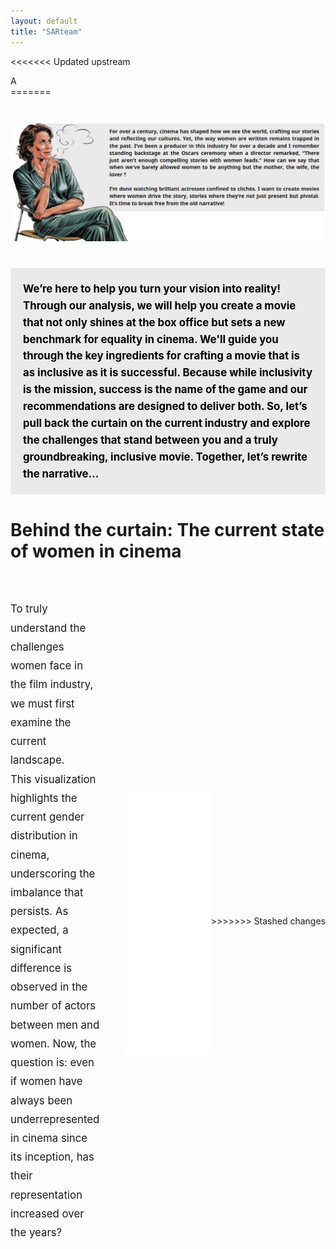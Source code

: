```yaml
---
layout: default
title: "SARteam"
---
```


<<<<<<< Updated upstream
<!-- The letter displayed initially -->
<div id="initial-letter-container">
  <div id="initial-letter" class="letter">A</div>
=======
<div style="text-align: center; margin: 40px 0;">
  <img src="assets/img/introduction_reflexion.png" alt="introduction_reflexion" style="max-width: 100%; height: auto;" >
</div>

<div style="background-color: #eaeaea; padding: 20px; margin: 40px 0; font-weight: bold;">
  <p style="font-size: 1.2em; line-height: 1.6; color: #000000; margin: 0;">
    We’re here to help you turn your vision into reality! Through our analysis, we will help you create a movie that not only shines at the box office but sets a new benchmark for equality in cinema. We'll guide you through the key ingredients for crafting a movie that is as inclusive as it is successful.
    Because while inclusivity is the mission, success is the name of the game and our recommendations are designed to deliver both. So, let’s pull back the curtain on the current industry and explore the challenges that stand between you and a truly groundbreaking, inclusive movie. Together, let’s rewrite the narrative...
  </p>
</div>

# Behind the curtain: The current state of women in cinema

<div style="display: flex; justify-content: center; align-items: center; margin: 60px auto; max-width: 1000px;">

  <!-- Text Section -->
  <div style="flex: 1; padding-right: 40px; max-width: 50%; display: flex; align-items: center;">
    <p style="line-height: 1.8; font-size: 1.2em; margin: 0;">
      To truly understand the challenges women face in the film industry, we must first examine the current landscape.
      <br>
      This visualization highlights the current gender distribution in cinema, underscoring the imbalance that persists. 
      As expected, a significant difference is observed in the number of actors between men and women. Now, the question is: even if women have always been underrepresented in cinema since its inception, has their representation increased over the years?
    </p>
  </div>
  <!-- gender distribution -->
  <div style="flex: 1; max-width: 50%; display: flex; justify-content: center;">
    <iframe src="assets/gender_distribution.html" width="100%" height="430px" style="border: none;"></iframe>
  </div>
>>>>>>> Stashed changes
</div>

<div id="main-site" style="display: none;">

<<<<<<< Updated upstream
  <div class="chat-container">
    <!-- Marine's message -->
    <div class="chat-message marine">
      <div class="contact-picture">
        <img src="assets/img/productrice.png" alt="Marine">
      </div>
      <div class="chat-bubble">
        For over a century, cinema has shaped how we see the world, crafting our stories and reflecting our cultures. Yet, the way women are written remains trapped in the past. I’ve been a producer in this industry for over a decade and I remember standing backstage at the Oscars ceremony when a director remarked, “There just aren’t enough compelling stories with women leads.” How can we say that when we've barely allowed women to be anything but the mother, the wife, the lover ? 
        I’m done watching brilliant actresses confined to clichés. I want to create movies where women drive the story, stories where they’re not just present but pivotal. It’s time to break free from the old narrative!
      </div>
    </div>
    <!-- Marco's typing effect (appears first) -->
    <div id="typing-indicator" class="chat-message marco">
      <div class="contact-picture">
        <img src="assets/img/SAR.png" alt="Marco">
      </div>
      <div class="chat-bubble">
        <div class="typing-animation">
          <span></span>
          <span></span>
          <span></span>
        </div>
      </div>
    </div>
    <!-- Marco's response (appears after typing) -->
    <div id="marco-response" class="chat-message marco" style="display: none;">
      <div class="contact-picture">
        <img src="assets/img/SAR.png" alt="Marco">
      </div>
      <div class="chat-bubble">
        We’re here to help you turn your vision into reality! Through our analysis, we will help you create a movie that not only shines at the box office but sets a new benchmark for equality in cinema. We'll guide you through the key ingredients for crafting a movie that is as inclusive as it is successful. Because while inclusivity is the mission, success is the name of the game and our recommendations are designed to deliver both. So, let’s pull back the curtain on the current industry and explore the challenges that stand between you and a truly groundbreaking, inclusive movie. Together, let’s rewrite the narrative...
      </div>
    </div>
      
  <!-- Include your JavaScript file at the end of the body section -->
<script src="assets/js/message.js"></script>

<div id="additional-content" style="display: none;">

  # Behind the curtain: The current state of women in cinema

  <div style="display: flex; justify-content: center; align-items: center; margin: 60px auto; max-width: 1000px;">

    <!-- Text Section -->
    <div style="flex: 1; padding-right: 40px; max-width: 50%; display: flex; align-items: center;">
      <p style="line-height: 1.8; font-size: 1.2em; margin: 0;">
        To truly understand the challenges women face in the film industry, we must first examine the current landscape.
        <br>
        This visualization highlights the current gender distribution in cinema, underscoring the imbalance that persists. 
        As expected, a significant difference is observed in the number of actors between men and women. Here, men represent 
        66.18% of the actors, while women account for 33.82%. Now, the question is: even if women have always been 
        underrepresented in cinema since its inception, has their representation increased over the years?
      </p>
    </div>
    <!-- gender distribution -->
    <div style="flex: 1; max-width: 50%; display: flex; justify-content: center;">
      <iframe src="assets/gender_distribution.html" width="100%" height="430px" style="border: none;"></iframe>
    </div>
  </div>

  <div style="display: flex; justify-content: center; align-items: center; margin: 60px 0;">
    <!-- gender distribution over the year -->
    <div style="width: 100%; max-width: 1000px; text-align: center;">
      <iframe src="assets/gender_distribution_years.html" width="100%" height="600px" style="border: none;"></iframe>
    </div>
  </div>

  <div style="display: flex; justify-content: center; align-items: center; margin: 60px 0;">
    <!-- Actor ratio per movie over the years -->
    <div style="width: 100%; max-width: 1000px; text-align: center;">
      <iframe src="assets/actor_ratio_per_movie.html" width="100%" height="600px" style="border: none;"></iframe>
    </div>

  </div>

  <div style="display: flex; justify-content: center; align-items: center; margin: 60px 0;">
    <!-- pourcentage women by genre -->
    <div style="width: 100%; max-width: 1000px; text-align: center;">
      <iframe src="assets/pourcentage_women_by_genre.html" width="100%" height="600px" style="border: none;"></iframe>
    </div>

  </div>

  ## Top Tropes for Women and Men in Cinema

  Understanding the most common character tropes for women and men in cinema provides insight into how gender roles have been historically depicted. The visualizations below highlight the top tropes for female and male characters.

  ### Top Tropes for Women

  <div style="display: flex; justify-content: center; align-items: center; margin: 40px auto; max-width: 1000px;">
    <div style="flex: 1; max-width: 100%; text-align: center;">
      <iframe src="assets/top_tropes_women.html" width="100%" height="500px" style="border: none;"></iframe>
    </div>
  </div>

  ### Top Tropes for Men

  <div style="display: flex; justify-content: center; align-items: center; margin: 40px auto; max-width: 1000px;">
    <div style="flex: 1; max-width: 100%; text-align: center;">
      <iframe src="assets/top_tropes_men.html" width="100%" height="500px" style="border: none;"></iframe>
    </div>
  </div>

  # The Bechdel Score

  ### The Bechdel Test

  <div style="margin: 20px 0; text-align: justify;">
    <p><strong>Film Director:</strong> I’ve heard about this interesting metric called the Bechdel Test. It’s a great starting point to evaluate how inclusive a movie is when it comes to gender representation. Let me walk you through it:</p>
    
    <p>The Bechdel Test is based on three simple criteria:</p>
    <ol style="margin: 15px auto; padding-left: 20px; max-width: 1200px; list-style-position: outside; text-align: justify;">
      <li>Does the film have at least two named women?</li>
      <li>Do these women talk to each other?</li>
      <li>Do they discuss something other than a man?</li>
    </ol>
    
    <p>It might sound simple, but you’d be surprised how many films fail to meet these basic requirements. While the test doesn’t capture everything about inclusivity, it’s a valuable tool for spotting patterns in storytelling. Let’s take a look at the results from various regions and years to see how movies perform.</p>
  </div>

  ### Visualizing the Bechdel Test Results

  Along the years: Avg bechdel test result

  <div style="display: flex; justify-content: center; align-items: center; margin: 40px auto; max-width: 1000px;">
    <div style="flex: 1; max-width: 100%; text-align: center;">
      <iframe src="assets/avg_bechdel_score_by_year.html" width="100%" height="500px" style="border: none;"></iframe>
    </div>
  </div>

  Around the world:

  <div style="display: flex; justify-content: center; align-items: center; margin: 40px auto; max-width: 1000px;">
    <div style="flex: 1; max-width: 100%; text-align: center;">
      <iframe src="assets/average_bechdel_score_map.html" width="100%" height="500px" style="border: none;"></iframe>
    </div>
  </div>

  Be careful! Over representation of the US in the Bechdel score databse:

  <div style="display: flex; justify-content: center; align-items: center; margin: 40px auto; max-width: 1000px;">
    <div style="flex: 1; max-width: 100%; text-align: center;">
      <iframe src="assets/bechdel_countries_piechart.html" width="100%" height="500px" style="border: none;"></iframe>
    </div>
  </div>

  Interesting, and how does the bechdel score relate to the cast of a movie?

  <div style="display: flex; justify-content: center; align-items: center; margin: 40px auto; max-width: 1000px;">
    <div style="flex: 1; max-width: 100%; text-align: center;">
      <iframe src="assets/bechdel_score_vs_female_ratio.html" width="100%" height="500px" style="border: none;"></iframe>
    </div>
  </div>

  To add: Bechdel + Genre

  <br />
  <br />

  <p> <strong>Film Director:</strong> As you can see in the visualizations above, the results reveal significant trends in gender representation across different regions and time periods. For example, North America shows some improvement over the decades, but there’s still work to do. Europe and Asia have their own unique patterns as well.</p>

  <p> While passing the Bechdel Test is a good start, we need to think about how meaningful the roles for women really are. Let’s discuss how we can go beyond this and create truly inclusive films.</p>

  # The Inclusivity Score

  <br />
  <br />

  <p> <strong>SAR team:</strong> Okay, this Bechdel Test is very interesting. However, if you create a movie with the intent of achieving a Bechdel score of 3, this is very easy. You just need to hire two women and write a two-line dialogue about something unrelated to men. Therefore, we aim to create a more meaningful metric to evaluate whether a movie is truly inclusive.</p><br><br>

  <p class="indent"> The Bechdel score provides a solid foundation for developing an inclusivity metric. To build on this, we also evaluate the proportion of actresses in the movie to assess the level of female representation. However, this alone is insufficient. A movie may feature many women in minor or background roles, or conversely, a single actress who takes on the lead role. Therefore, we also consider the share of the script attributed to actresses to capture their meaningful presence in the film.
  </p>
  <p class="indent">
      Indeed, looking at the distribution of the script in the figure below provided by <a href="https://pudding.cool/2017/03/film-dialogue/" target="_blank" rel="noopener noreferrer">The Pudding</a>. Only 24% of movies show an equal or more female distribution of the script!
  </p>

  <br>
  <div style="width: 100%; height: 100vh; overflow: hidden;">
    <iframe src='https://pudding.cool/2017/03/film-dialogue/embed.html' frameborder='0' style="width: 110%; height: 110%; border: none;"></iframe>
  </div>

  Thus, the inclusivity score is calculated as follows:<br><br>

  $$
  \textbf{Inclusivity Score} = \frac{\text{Normalized Bechdel Score} + \text{Promotion of Actress} + \text{Women’s Share of the Script}}{3}
  $$

  <br>

  <p>
      <strong>1. Normalized Bechdel Score:</strong> The traditional Bechdel score scaled to ensure compatibility with other metrics.<br>
      <strong>2. Promotion of Actress:</strong> The proportion of actresses in the movie compared to actors.<br>
      <strong>3. Women’s Share of the Script:</strong> The percentage of the script allocated to female characters.<br><br>
  </p>
  <p class="indent"> This approach ensures a more comprehensive and meaningful evaluation of inclusivity in movies, moving beyond the simplicity of the Bechdel Test.</p>

  <br />

  <p> <strong>Producer:</strong> This Inclusivity score is a good idea, but I have done some research. Look, movies with high success scores all have very poor representation ratings. I want to help the film industry become more equitable, but I don’t want my movie to fail.</p>

  {% include movie_dashboard.html %}

  <br />
  <p class="indent"> Indeed, when examining movies ranked by either their inclusivity or their success scores, we observe a potential negative correlation between inclusivity and success. Specifically, less inclusive movies appear to be more successful compared to their more inclusive counterparts. However, when looking at movies ranked by their success, the connection between success and low inclusivity becomes less apparent: some of the least successful movies have low inclusivity scores, while several successful movies demonstrate good inclusivity. That said, the very top-performing movies tend to remain relatively uninclusive. Further statistical analyses using both Pearson and Spearman correlation analyses provides a reassuring perspective, as the results indicate only a weak negative correlation. The Pearson correlation coefficient is -0.125 (p-value = 6.82e-05), and the Spearman correlation coefficient is -0.126 (p-value = 6.33e-05). While the low p-values indicate the results are statistically significant, the correlation coefficients are close to zero, signifying a very weak association. This suggests no meaningful evidence of inclusivity negatively impacting a movie's success.
  </p>

  <br />

  <p> <strong>SAR team:</strong> You can be reassured, if your movie is good, prioritizing inclusivity will not harm its success. However, there is still significant progress to be made before inclusivity becomes the norm in movie industry. While we would expect that inclusivity positively contributes to a movie’s success, we are far from it. Achieving this will require continued efforts, such as better representation of women in storytelling and active advocacy within the industry. </p>

  <br />
  <br />

  # The Success Metric

  <p> </strong>Producer:</strong> Okay, this is nice. I guess we will succeed in making an inclusive movie. However, I am concerned that it might affect the success of my movie. </p>
  <br />
  <br />
  <p class="indent"> Defining what constitutes the success of a movie is not an easy task. Naturally, we want the movie to generate as much revenue as possible, but we also consider it equally important for the movie to be appreciated by the audience. To capture this balance, we introduce a success metric:
  </p>

  $$
    \textbf{Net Box Office Revenue} = \text{Box Office Revenue} - \text{Initial Budget}
  $$

  $$
    \textbf{Success Metric} = a_1 \cdot \text{rank}(\text{Net Box Office Revenue}) + a_2 \cdot \text{rank}(\text{Rating})
  $$

  <p class="indent"> Here, \( a_{1} \) and \( a_{2} \) are constants. In this case, we set \( a_{1} = a_{2} = 0.5 \), as we consider both rating and revenue equally important. However, if someone wanted to prioritize either revenue or rating, the constants could be adjusted accordingly.
  </p>
  <br />
  <br />
  <p class="indent"> Using the rank of revenue and rating ensures equal weighting between the two metrics, even if the revenue values are significantly large. For example, a movie with the highest revenue in the dataset will have rank(Net Box Office Revenue) = 1. However, if it is the lowest-rated movie, regardless of how large its revenue is rank(Rating) = 0 In this case, the success metric would be of 0.5. This ranking approach prevents the success metric from being disproportionately influenced by very high revenue figures, ensuring that both factors contribute fairly to the final score.
  </p>
  <br />
  <br />

  <br />
  <br />


  <!-- Search Widget -->
  <div class="search-widget">
    <div class="label">Search your favourite movie:</div>
    <input type="text" id="searchInput" placeholder="Type a movie title...">
    <div id="resultContainer">
      <!-- Results will be displayed here -->
    </div>
  </div>
  <script src="/SAR-ADA_website/search_engine/search.js"></script>
  <br />
  <br />
  <br />
  <br />

=======
<p style="font-size: 1.2em; line-height: 1.6; margin: 40px 0;">
  From the early 1900s to 2000, male actors consistently outnumbered female actors, with the gap increasing over time. Since the early 2000s, both male and female representation has improved, but women still remain behind. While recent growth in female representation indicates progress, the industry remains far from achieving gender balance.
</p>
<p style="font-size: 1.2em; line-height: 1.6; margin: 40px 0;">
  The goal now is to observe whether the ratio of women to men evolves over time. Note that the distribution of movies is uneven, with some years having significantly fewer movies represented in the dataset. This imbalance can introduce bias when analyzing trends. To ensure a fair and accurate analysis, we focus on years with a minimum of 500 movies, reducing the impact of data sparsity and providing a more reliable foundation for identifying patterns.
</p>

<div style="display: flex; justify-content: center; align-items: center; margin: 60px 0;">
  <!-- Actor ratio per movie over the years -->
  <div style="width: 100%; max-width: 1000px; text-align: center;">
    <iframe src="assets/actor_ratio_per_movie.html" width="100%" height="600px" style="border: none;"></iframe>
  </div>
>>>>>>> Stashed changes
</div>
<p style="font-size: 1.2em; line-height: 1.6; margin: 40px 0;">
 This analysis of the female-to-male actor ratio over time shows that, while the absolute number of women in films has steadily increased, the ratio of women to men has remained largely unchanged. A linear regression of this ratio yields a slope of 0, indicating no significant shift in relative female representation. However, the ratio of male and female actors to the number of movies produced tells a more nuanced story.
 The male ratio has generally fluctuated, indicating that for most of the analyzed period, there were consistently more male actors per movie compared to female actors. In contrast, the female ratio reflects a consistently lower number of female actors per film. Both trend lines suggest that the number of actors per movie has increased for both genders over the years, but the gap between male and female representation remains significant as confirmed by the pearson coefficient and the p-value. The intercept values of -8.15 for males and -6.14 for females further emphasize the historically low ratios of actors, especially for women, in earlier years.<br>
 While progress has been made, the disparity underscores the systemic nature of gender imbalance in the film industry. The visual statistics below provide a clear snapshot of these trends, highlighting the need for continued efforts toward achieving gender parity in cinema.


</p>
<section style="margin: 40px auto; text-align: center;">
  <h2 style="margin-bottom: 20px; color: #2c3e50;">Some Statistics: Actor Ratio per Movie</h2>

  <div class="counter-wrapper" style="display: flex; justify-content: center; gap: 30px; flex-wrap: wrap;">

    <!-- Male Pearson Coefficient -->
    <div class="counter" style="background-color: #4ea2dd; padding: 20px; border-radius: 10px;" 
         title="The p-value of 1.71×10⁻²⁴ associated with this coefficient confirms that this trend is both strong and statistically significant.">
      <i class="fa fa-male fa-2x" style="color: #000000;"></i>
      <h2 class="timer count-title count-number" data-to="0.8600" data-speed="1500" style="color: #2c3e50;"></h2>
      <p class="count-text" style="color: #2c3e50;">Male Pearson Coefficient</p>
    </div>

    <!-- Female Pearson Coefficient -->
    <div class="counter" style="background-color: #ff4f41; padding: 20px; border-radius: 10px;" 
         title="The p-value of 2.16×10⁻²⁹ associated with this coefficient confirms that this trend is both strong and statistically significant.">
      <i class="fa fa-female fa-2x" style="color: #000000;"></i>
      <h2 class="timer count-title count-number" data-to="0.8971" data-speed="1500" style="color: #2c3e50;"></h2>
      <p class="count-text" style="color: #2c3e50;">Female Pearson Coefficient</p>
    </div>

    <!-- Male Actors per Movie -->
    <div class="counter" style="background-color: #4ea2dd; padding: 20px; border-radius: 10px;" 
         title="The average number of male actors per movie over time.">
      <i class="fa fa-chart-line fa-2x" style="color: #000000;"></i>
      <h2 class="timer count-title count-number" data-to="2.25" data-speed="1500" style="color: #2c3e50;"></h2>
      <p class="count-text" style="color: #2c3e50;">Male Actors per Movie</p>
    </div>

    <!-- Female Actors per Movie -->
    <div class="counter" style="background-color: #ff4f41; padding: 20px; border-radius: 10px;" 
         title="The average number of female actors per movie over time.">
      <i class="fa fa-chart-line fa-2x" style="color: #000000;"></i>
      <h2 class="timer count-title count-number" data-to="1.00" data-speed="1500" style="color: #2c3e50;"></h2>
      <p class="count-text" style="color: #2c3e50;">Female Actors per Movie</p>
    </div>

  </div>
</section>




<p style="font-size: 1.2em; line-height: 1.6; margin: 40px 0;">
  This persistent imbalance raises important questions about the types of roles women are cast in and how their stories are represented within various film genres. To further explore this, we examined the prevalence of female protagonists across the most frequent movie genres, aiming to understand where progress is being made and where more work is needed. 
</p>

<<<<<<< Updated upstream
<!-- Include the sound file -->
<audio id="letter-sound" src="assets/sounds/send.wav" preload="auto"></audio>
=======
<div style="display: flex; justify-content: center; align-items: center; margin: 60px 0;">
  <!-- pourcentage women by genre -->
  <div style="width: 100%; max-width: 1000px; text-align: center;">
    <iframe src="assets/pourcentage_women_by_genre.html" width="100%" height="600px" style="border: none;"></iframe>
  </div>

</div>
<p style="font-size: 1.2em; line-height: 1.6; margin: 40px 0;">
  We found that Horror leads the way in featuring female protagonists, reflecting the genre's well-known "final girl" trope, where a female character often survives and triumphs over the horror, symbolizing resilience and strength. In Romance films, female leads are prominent due to the genre's focus on relationships and emotional exploration, where women's experiences are often at the forefront. Similarly, Mystery films show a growing trend of women taking on roles as detectives, investigators, or central figures solving complex narratives, signaling a shift toward more dynamic and intellectually engaged female characters. In contrast, genres traditionally dominated by male protagonists, such as Adventure, Action/Adventure, and Action, still exhibit lower female representation. While these genres are beginning to incorporate more female leads, they lag behind in terms of gender parity. Continued efforts are necessary to diversify these action-oriented narratives and better represent women's stories. By recognizing these patterns, as filmmakers, you can take meaningful steps toward achieving more balanced and inclusive storytelling.
</p>

<p style="font-size: 1.2em; line-height: 1.6; margin: 40px 0;">
  Understanding the most common character tropes for women and men in cinema provides insight into how gender roles have been historically depicted. The visualizations below highlight the top tropes for female and male characters.
</p>

<div style="display: flex; justify-content: center; align-items: center; margin: 40px auto; max-width: 1000px;">
  <div style="flex: 1; max-width: 100%; text-align: center;">
    <iframe src="assets/top_tropes_women.html" width="100%" height="500px" style="border: none;"></iframe>
  </div>
</div>

<div style="display: flex; justify-content: center; align-items: center; margin: 40px auto; max-width: 1000px;">
  <div style="flex: 1; max-width: 100%; text-align: center;">
    <iframe src="assets/top_tropes_men.html" width="100%" height="500px" style="border: none;"></iframe>
  </div>
</div>

<p style="font-size: 1.2em; line-height: 1.6; margin: 40px 0;">
   Cinema often relies on stereotypical portrayals that reinforce traditional gender biases. Tropes such as the "dumb blonde," "brainless beauty," "valley girl," and "prima donna" emphasize superficial qualities, reducing women to their looks or perceived lack of intelligence. Similarly, emotionally charged roles like "Ophelia," "broken bird," and "chanteuse" depict women as fragile, overly emotional, or in need of rescue, perpetuating the notion that women lack emotional stability or independence. As a result, female characters are frequently defined by their personalities or relationships rather than their ambition, skills, or leadership.
   <br>
</p>
<section style="margin: 0px; display: flex; justify-content: space-between; gap: 30px; max-width: 1200px; margin-right: auto;">

  <!-- Left-aligned Text -->
  <div style="flex: 1;">
    <p style="font-size: 1.2em; line-height: 1.6; margin: 0;">
      The Chi-square statistic indicates a strong deviation from the expected frequency distribution of the tropes between different genders. The very small p-value of 5.6×10<sup>-42</sup> suggests that the result is statistically significant, meaning there is a highly significant association between the gender of the actor and the trope they portray. This means that the distribution of tropes across genders is not due to random chance, but rather there is a clear relationship between the two variables.
    </p>
  </div>

  <!-- Right-aligned Chi-square Box with Tooltip -->
  <div class="counter" 
       style="background-color: #eaeaea; padding: 20px; border-radius: 10px; text-align: center; box-shadow: 0px 4px 8px rgba(0, 0, 0, 0.1); max-width: 200px;" 
       title="The Chi-square statistic measures the deviation between observed and expected frequencies.">
    <h2 class="timer count-title count-number" data-to="370.63" data-speed="2000" style="color: #2c3e50; font-size: 2.5em; margin: 0 0 10px 0;">370.63</h2>
    <p class="count-text" style="color: #2c3e50; font-weight: bold;">Chi-square Statistic</p>
  </div>

</section>








# The Bechdel Score


<!-- {% include movie_dashboard.html %} -->


<br />
<br />

# The Inclusivity Score

<br />
<br />


**SAR team:**  Okay, this Bechdel Test is very interesting. However, if you create a movie with the intent of achieving a Bechdel score of 3, this is very easy. You just need to hire two women and write a two-line dialogue about something unrelated to men. Therefore, we aim to create a more meaningful metric to evaluate whether a movie is truly inclusive.<br><br>

The Bechdel score provides a solid foundation for developing an inclusivity metric. To build on this, we also evaluate the proportion of actresses in the movie to assess the level of female representation. However, this alone is insufficient. A movie may feature many women in minor or background roles, or conversely, a single actress who takes on the lead role. Therefore, we also consider the share of the script attributed to actresses to capture their meaningful presence in the film.<br>
Indeed, looking at the distribution of the script in the figure below provided by [The Pudding](https://pudding.cool/2017/03/film-dialogue/). Only 24% of movies show an equal dialogue distribution between women and men!

<br>
<div style="width: 100%; height: 100vh; overflow: hidden;">
  <iframe src='https://pudding.cool/2017/03/film-dialogue/embed.html' frameborder='0' style="width: 110%; height: 110%; border: none;"></iframe>
</div>


Thus, the inclusivity score is calculated as follows:<br><br>

$$
\text{Inclusivity Score} = \frac{\text{Normalized Bechdel Score} + \text{Promotion of Actress} + \text{Women’s Share of the Script}}{3}
$$  

<br>

1. **Normalized Bechdel Score**: The traditional Bechdel score scaled to ensure compatibility with other metrics.<br>

2. **Promotion of Actress**: The proportion of actresses in the movie compared to actors.<br>

3. **Women’s Share of the Script**: The percentage of the script allocated to female characters.<br><br>

This approach ensures a more comprehensive and meaningful evaluation of inclusivity in movies, moving beyond the simplicity of the Bechdel Test.

<br />

**Producer:** This Inclusivity score is a good idea, but I have done some research. Look, movies with high success scores all have very poor representation ratings. I want to help the film industry become more equitable, but I don’t want my movie to fail.

<br />
Indeed, when examining movies ranked by either their inclusivity or their success, we observe a potential negative correlation between inclusivity and success. Specifically, less inclusive movies appear to be more successful compared to their more inclusive counterparts. However, conducting both Pearson and Spearman correlation analyses provides a reassuring perspective, as the results indicate only a weak negative correlation. The Pearson correlation coefficient is -0.125 (p-value = 6.82e-05), and the Spearman correlation coefficient is -0.126 (p-value = 6.33e-05). While the low p-values indicate the results are statistically significant, the correlation coefficients are close to zero, signifying a very weak association. This suggests no meaningful evidence of inclusivity negatively impacting a movie's success.

<br />

**SAR team:** You can be reassured, if your movie is good, prioritizing inclusivity will not harm its success. However, there is still significant progress to be made before inclusivity becomes the norm in movie industry. While we would expect that inclusivity positively contributes to a movie’s success, we are far from it. Achieving this will require continued efforts, such as better representation of women in storytelling and active advocacy within the industry. 



<br />
<br />

# The Success Metric

**Producer:** Okay, this is nice. I guess we will succeed in making an inclusive movie. However, I am concerned that it might affect the success of my movie…
<br />
<br />
Defining what constitutes the success of a movie is not an easy task. Naturally, we want the movie to generate as much revenue as possible, but we also consider it equally important for the movie to be appreciated by the audience. To capture this balance, we introduce a success metric:

$$
\text{Net Box Office Revenue} = \text{Box Office Revenue} - \text{Initial Budget}
$$

$$
\text{Success Metric} = a_1 \cdot \text{rank}(\text{Net Box Office Revenue}) + a_2 \cdot \text{rank}(\text{Rating})
$$

Here, $$a_1$$ and $$a_2$$ are constants. In this case, we set $$a_1= a_2 = 0.5$$, as we consider both rating and revenue equally important. However, if someone wanted to prioritize either revenue or rating, the constants could be adjusted accordingly.
<br />
<br />
Using the rank of revenue and rating ensures equal weighting between the two metrics, even if the revenue values are significantly large. For example, a movie with the highest revenue in the dataset will have $$\text{rank}(\text{Net Box Office Revenue}) = 1$$. However, if it is the lowest-rated movie, regardless of how large its revenue is $$\text{rank}(\text{Rating}) = 0$$ In this case, the success metric would be of 0.5. This ranking approach prevents the success metric from being disproportionately influenced by very high revenue figures, ensuring that both factors contribute fairly to the final score.
<br />
<br />


<br />
<br />

<!-- Search Widget -->
<div class="search-widget">
  <label for="searchInput">Search your favourite movie:</label>
  <input type="text" id="searchInput" placeholder="Type a movie title...">
  <div id="resultContainer">
    <!-- Results will be displayed here -->
  </div>
</div>

<script src="/SAR-ADA_website/search_engine/search.js"></script>

<br />
<br />
<br />
<br />

## Mais donc comment faire pour que mon film soit le plus inclusif possible, quels facteurs dois-je prendre en compte? (ajouter messages )

<p style="font-size: 1.2em; line-height: 1.6; margin: 40px 0;">
   By examining language, character roles, and emotional contexts, we have identified key factors that contribute to achieving inclusivity in storytelling. These insights can help guide the creation of narratives that resonate with modern audiences and promote authentic representation of women.
   <br>
   We analyzed various lexical categories, such as affection, joy, sadness, and sexist language—and their correlation with inclusivity scores.
   <br>
</p>


<div style="display: flex; justify-content: center; align-items: center; margin: 60px 0;">
  <!-- Correlation lexical categories and inclusivity score -->
  <div style="width: 100%; max-width: 1000px; text-align: center;">
    <iframe src="assets/correlation_lexical_inclusivity.html" width="100%" height="600px" style="border: none;"></iframe>
  </div>
</div>

<p style="font-size: 1.2em; line-height: 1.6; margin: 40px 0;">
   The results show that empathetic and supportive language has a strong positive correlation with inclusivity. Words related to affection, love, and joy create a narrative climate that promotes respect and empathy, which are essential for inclusive storytelling. Conversely, categories associated with crime, hostility, and negative emotions are negatively correlated with inclusivity, indicating that such themes can undermine inclusive values. This analysis highlights that inclusivity is not solely defined by character roles but also by the emotional and cultural tone set by the language used. To create inclusive stories, it is essential to foster a narrative environment that emphasizes kindness, respect, and emotional depth.<br> 
   By identifying which lexical categories contribute positively or negatively, as a producer you can adjust your language choices to 
   craft more inclusive, respectful, and uplifting narratives..
   <br>
</p>

<section style="margin: 40px auto; text-align: center;">
  <h2 style="margin-bottom: 20px;">Gender context statistics</h2>

  <div class="counter-wrapper" style="display: flex; justify-content: center; gap: 30px; flex-wrap: wrap;">

    <!-- Male Summaries Counter -->
    <div class="counter" style="background-color: #4ea2dd; padding: 20px; border-radius: 10px;" 
         title="Male context summaries: 501">
      <i class="fa fa-male fa-2x" style="color: #000000;"></i>
      <h2 class="timer count-title count-number" data-to="47.8" data-speed="1500" style="color: #2c3e50;"></h2>
      <p class="count-text" style="color: #2c3e50;">Percentage of male-context summaries (%)</p>
    </div>

    <!-- Female Summaries Counter -->
    <div class="counter" style="background-color: #ff4f41; padding: 20px; border-radius: 10px;" 
         title="Female context summaries: 325">
      <i class="fa fa-female fa-2x" style="color: #000000;"></i>
      <h2 class="timer count-title count-number" data-to="31" data-speed="1500" style="color: #2c3e50;"></h2>
      <p class="count-text" style="color: #2c3e50;">Percentage of female-context summaries (%)</p>
    </div>

    <!-- Neutral Summaries Counter -->
    <div class="counter" style="background-color: #d9d9d9; padding: 20px; border-radius: 10px;" 
         title="eutral context summaries: 223">
      <i class="fa fa-users fa-2x" style="color: #000000;"></i>
      <h2 class="timer count-title count-number" data-to="21.2" data-speed="1500" style="color: #2c3e50;"></h2>
      <p class="count-text" style="color: #2c3e50;">Percentage of neutral-context summaries (%)</p>
    </div>
  </div>

  <h2 style="margin-top: 40px;">Average inclusivity score by gender context</h2>

  <div class="counter-wrapper" style="display: flex; justify-content: center; gap: 30px; flex-wrap: wrap;">

    <!-- Male inclusivity score -->
    <div class="counter" style="background-color: #4ea2dd; padding: 20px; border-radius: 10px;" 
         title="Average inclusivity score for male-context summaries">
      <h2 class="timer count-title count-number" data-to="38" data-speed="1500" style="color: #2c3e50;"></h2>
      <p class="count-text" style="color: #000000;">Male average (%)</p>
    </div>

    <!-- Female Proportion Counter -->
    <div class="counter" style="background-color: #ff4f41; padding: 20px; border-radius: 10px;" 
         title="Average inclusivity score for female-context summaries">
      <h2 class="timer count-title count-number" data-to="50" data-speed="1500" style="color: #2c3e50;"></h2>
      <p class="count-text" style="color: #2c3e50;">Female average (%)</p>
    </div>

    <!-- Neutral Proportion Counter -->
    <div class="counter" style="background-color: #d9d9d9; padding: 20px; border-radius: 10px;" 
         title="Average inclusivity score for neutral-context summaries">
      <h2 class="timer count-title count-number" data-to="41" data-speed="1500" style="color: #2c3e50;"></h2>
      <p class="count-text" style="color: #2c3e50;">Neutral average (%)</p>
    </div>

  </div>
</section>


<div style="display: flex; justify-content: center; align-items: center; margin: 60px 0;">
  <!-- Correlation lexical categories and inclusivity score -->
  <div style="width: 100%; max-width: 1000px; text-align: center;">
    <iframe src="assets/correlation_word_categories_inclusivity.html" width="100%" height="630px" style="border: none;"></iframe>
  </div>
</div>

<p style="font-size: 1.2em; line-height: 1.6; margin: 40px 0;">
    Our analysis of word categories in female contexts reveals that certain themes correlate positively with inclusivity.
    This bar chart shows how specific word categories correlate with the inclusivity scores of female-led movie summaries. On one hand, categories with negative correlations (e.g., "professional_roles" or 
    "independence_descriptors" if shown) indicate that stories emphasizing these elements tend to have lower inclusivity. This may suggest that when female characters are defined primarily by professional status or certain independence-focused terms without emotional or relational balance, the narrative may feel less inclusive or relatable. On the other end, categories with positive correlations reflect elements that align 
    with higher inclusivity scores. For instance, if "family roles," "emotional descriptors," or certain relational terms show positive correlations, it suggests that inclusive narratives often present female characters who are emotionally nuanced, supportive, or embedded in meaningful relationships. This does not imply that professional or independent traits are inherently negative, but rather that, in the data analyzed, higher 
    inclusivity seems tied to story elements emphasizing personal growth, emotional depth, supportive environments, and interpersonal connections. To create truly inclusive and successful female-led narratives, it's important to address both the quantitative and qualitative representation of women in films. Data indicates that female characters often speak less and appear in fewer numbers compared to their male counterparts. This disparity undermines the goal of achieving better inclusivity. While portraying women in professional roles—such as scientists, lawyers, engineers, and leaders—is an excellent step toward inclusivity, it cannot stand alone. A single female character in a professional role risks being a token figure and does little to create a balanced and realistic portrayal of women's experiences.
    Instead, directors should ensure that multiple female characters are depicted in professional, action-oriented, and leadership roles throughout the narrative. This not only enhances the authenticity of the storyline 
    but also allows for more diverse and nuanced portrayals of women. When women are shown collaborating, leading, and contributing in significant numbers, it reinforces the idea that competence, agency, and 
    leadership are not anomalies for female characters but are integral to their identities. Furthermore, inclusivity thrives when these professional portrayals are supported by rich, emotionally compelling story arcs. 
    Female characters should not only exist as professionals but should also display emotional depth, personal growth, and meaningful relationships. Balancing these traits helps create well-rounded, relatable 
    characters that audiences can connect with. This approach enhances the overall storyline, making it more engaging, realistic, and inclusive
<br>
</p>

<div style="display: flex; justify-content: center; align-items: center; margin: 60px 0;">
  <!-- word cloud -->
  <div style="width: 100%; max-width: 1400px; text-align: center;">
    <iframe src="assets/word_cloud.html" width="100%" height="800px" style="border: none;"></iframe>
  </div>
</div>

<p style="font-size: 1.2em; line-height: 1.6; margin: 40px 0;">
 The word cloud visualizes the most frequently used words in highly inclusive movie summaries. Dominant terms like "mother," "wife," "escape," "discover," "lead," and "fight" suggest that inclusive narratives depict women in a blend of familial roles and action-oriented roles. These characters are not just mothers or wives; they are also leaders, survivors, and active agents in their stories. This combination of relational depth and empowerment creates well-rounded, relatable characters.  The presence of relational roles alongside assertive actions suggests these stories recognize women as whole, multifaceted beings—capable leaders, courageous survivors, loving partners, and active contributors to the plot’s progression.
 Highly inclusive storytelling fuses relational depth with empowerment, autonomy, and purposeful actions, making characters both relatable and inspiring<br>
</p>

<p style="font-size: 1.2em; line-height: 1.6; margin: 40px 0;">
 We have decide to create a word co-occurrence network which will help us visualize relationships between frequently occurring words in female-led movie summaries with high inclusivity scores. Each node represents a unique word, and the size of the node is proportional to the number of connections that word has with others. Words that appear together frequently are connected by edges. Hover over each node to see the word and the number of connections, and hover over the edges to see the co-occurrence frequency between word pairs. The network allows you to identify clusters of related words, which can reveal patterns or themes in the text. 
 <br>
</p>



<div style="display: flex; justify-content: center; align-items: center; margin: 60px 0;">
  <!-- word network -->
  <div style="width: 100%; max-width: 2400px; text-align: center;">
    <iframe src="assets/word_network.html" width="100%" height="1100px" style="border: none;"></iframe>
  </div>
</div>

<p style="font-size: 1.2em; line-height: 1.6; margin: 40px 0;">
 Central nodes like "mother" and "wife" dominate the network, highlighting their frequent association with various actions and descriptors. These characters are not limited to traditional roles but are connected with dynamic actions like "lead," "discover," and "support," reflecting empowered and multifaceted narratives. Words such as "fight," "rescue," and "investigate" indicate that women are often depicted as resilient, proactive, and intellectually engaged in movies with high inclusivity score. Familial roles, such as "daughter" and "sister," intersect with themes of agency and strength, suggesting that female characters balance relational identities with autonomy and action. However, peripheral roles like "soldier," "lawyer," and "professor" indicate that professional depictions 
 remain underrepresented. <br>
 Including women in roles traditionally dominated by men, such as "soldier," "lawyer," or "scientist," while maintaining their emotional depth, can break stereotypes and appeal to modern viewers. Storylines that highlight female resilience, empowerment, and resourcefulness — reflected by words like "fight," "rescue," and "survive” tend  to engage audiences and reflect societal progress.
 Additionally, diversifying the ethnic backgrounds, ages, and body types of female characters enhances authenticity and broadens appeal. Representation of women in leadership or decision-making roles not only 
 promotes inclusivity but also connects with contemporary themes of empowerment and equality. Finally, for success, ensure that these stories are woven into compelling narratives with strong plot development, relatable challenges, and emotional resonance. Inclusive movies that celebrate diversity and 
 authenticity without sacrificing quality storytelling have the potential to achieve both critical acclaim and commercial success.<br>
</p>


>>>>>>> Stashed changes
